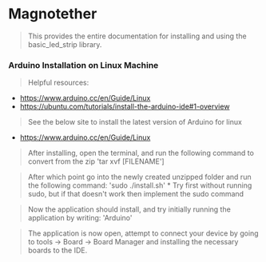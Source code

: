 # Magnotether 
> This provides the entire documentation for installing and using the basic_led_strip library. 

### Arduino Installation on Linux Machine
> Helpful resources:
  * https://www.arduino.cc/en/Guide/Linux
  * https://ubuntu.com/tutorials/install-the-arduino-ide#1-overview
> See the below site to install the latest version of Arduino for linux
  * https://www.arduino.cc/en/Guide/Linux
  
> After installing, open the terminal, and run the following command to convert from the zip
'tar xvf [FILENAME']

> After which point go into the newly created unzipped folder and run the following command:
'sudo ./install.sh'
    * Try first without running sudo, but if that doesn't work then implement the sudo command
   
> Now the application should install, and try initially running the application by writing:
'Arduino'

> The application is now open, attempt to connect your device by going to tools -> Board -> Board Manager and installing the necessary boards to the IDE.
>  

